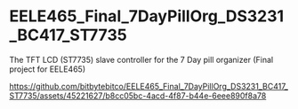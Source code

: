 # EELE465_Final_7DayPillOrg_DS3231_BC417_ST7735
The TFT LCD (ST7735) slave controller for the 7 Day pill organizer (Final project for EELE465)

https://github.com/bitbytebitco/EELE465_Final_7DayPillOrg_DS3231_BC417_ST7735/assets/45221627/b8cc05bc-4acd-4f87-b44e-6eee890f8a78

